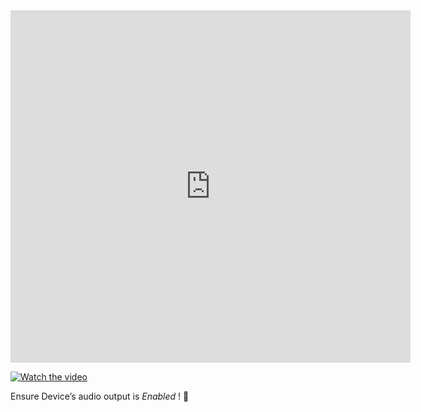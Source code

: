 <iframe src="https://player.vimeo.com/video/429245404" width="640" height="564" frameborder="0" allow="autoplay; fullscreen" allowfullscreen></iframe>

[![Watch the video](https://miro.medium.com/max/2800/1*JqT1EXTAlXCt-QSJXlcgeQ.png)](https://player.vimeo.com/video/429245404)




Ensure Device’s audio output is <i>Enabled</i> ! 🍳
